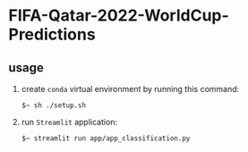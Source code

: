 # FIFA-Qatar-2022-WorldCup-Predictions

  

## usage

1. create `conda` virtual environment by running this command:
	```
    $~ sh ./setup.sh
    ```
	
2. run `Streamlit` application:
    ```
    $~ streamlit run app/app_classification.py
    ```